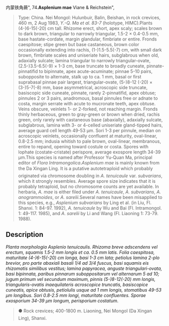 内蒙铁角蕨",
74.**Asplenium mae** Viane & Reichstein",

> Type: China. Nei Mongol: Hulunbuir, Balin, Beishan, in rock crevices, 460 m, 2 Aug 1983, *Y.-Q. Ma et al. 83-7* (holotype, HIMC).Plants (4-)6-15(-20) cm tall. Rhizome erect, short, apex scaly; scales brown to dark brown, triangular to narrowly triangular, 1.5-2 × 0.4-0.5 mm, base hastate-cordate, margin glandular, fimbriate or entire. Fronds caespitose; stipe green but base castaneous, brown color occasionally extending into rachis, (1-)1.5-5.5(-7) cm, with small dark brown, fimbriate scales and uniseriate hairs, subglabrous when old, adaxially sulcate; lamina triangular to narrowly triangular-ovate, (2.5-)3.5-6.5(-9) × 1-3 cm, base truncate to broadly cuneate, pinnate-pinnatifid to bipinnate, apex acute-acuminate; pinnae 5-10 pairs, subopposite to alternate, stalk up to ca. 1 mm, basal or first suprabasal pinnae pair largest, triangular-ovate, (5-)8-12 (-20) × (3-)5-7(-8) mm, base asymmetrical, acroscopic side truncate, basiscopic side cuneate, pinnate, rarely 2-pinnatifid, apex obtuse; pinnules 2 or 3 pairs, anadromous, basal pinnules free or adnate to costa, margin serrate with acute to mucronate teeth, apex obtuse. Veins obscure, veinlets 1- or 2-forked, not reaching margin. Fronds thinly herbaceous, green to gray-green or brown when dried, rachis green, only rarely with castaneous base (abaxially), adaxially sulcate, subglabrous, lamina with 3- or 4-celled uniseriate gland-tipped hairs, average guard cell length 49-53 µm. Sori 1-3 per pinnule, median on acroscopic veinlets, occasionally confluent at maturity, oval-linear, 0.8-2.5 mm; indusia whitish to pale brown, oval-linear, membranous, entire to repand, opening toward costule or costa. Spores with lophate (costate-cristate) perispore, average exospore length 34-39 µm.This species is named after Professor Yu-Quan Ma, principal editor of *Flora Intramongolica*.*Asplenium mae* is mainly known from the Da Xingan Ling. It is a putative autotetraploid which probably originated via chromosome doubling in *A. tenuicaule* var. *subvarians*, which it strongly resembles. Average spore size indicates that it is probably tetraploid, but no chromosome counts are yet available. In herbaria, *A. mae* is either filed under *A. tenuicaule*, *A. subvarians*, *A. anogrammoides*, or *A. sarelii*.Several names have been misapplied to this species, e.g., *Asplenium subvarians* by Ling et al. (in Liu, Fl. Shanxi. 1: 84-97. 1992), *A. tenuicaule* by Wu and Bai (Fl. Intramongol. 1: 49-117. 1985), and *A. sarelii* by Li and Wang (Fl. Liaoning 1: 73-79. 1988).

## Description
*Planta morphologia *Asplenio tenuicaulis*. Rhizoma breve adscendens vel erectum, squamis 1.5-2 mm longis et ca. 0.5 mm latis. Folia caespitosa, maturitate (4-)6-15(-20) cm longa, basi 1-3 cm lata; petiolus lamina 2-plo brevior, pro parte abaxiali basali 1/4 ad 3/4 fuscus, basi squamis eis rhizomatis similibus vestitus; lamina papyracea, anguste triangulari-ovata, basi bipinnata, paribus pinnarum suboppositarum vel alternarum 5 ad 10; jugum primum vel secundum maximum, pinnis (5-)8-12(-20) mm longis, triangularis-ovatis inaequilateris acroscopice truncatis, basiscopice cuneatis, apice obtusis, petiolulis usque ad 1 mm longis, stomatibus 49-53 µm longibus. Sori 0.8-2.5 mm longi, maturitate confluentes. Sporae exosporium 34-39 µm longum, perisporium costatum*.

> ● Rock crevices; 400-1800 m. Liaoning, Nei Mongol (Da Xingan Ling), Shanxi.
